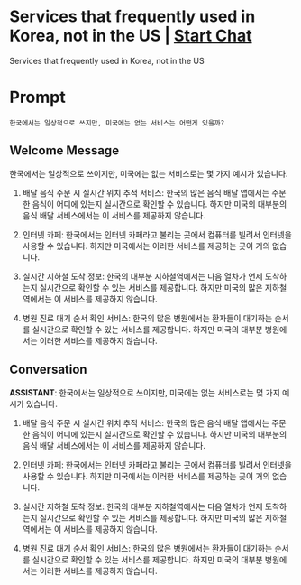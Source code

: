 

# Services that frequently used in Korea, not in the US | [Start Chat](https://gptcall.net/chat.html?data=%7B%22contact%22%3A%7B%22id%22%3A%220YWOjwVE2urtxVk8UZaiD%22%2C%22flow%22%3Atrue%7D%7D)
Services that frequently used in Korea, not in the US

# Prompt

```
한국에서는 일상적으로 쓰지만, 미국에는 없는 서비스는 어떤게 있을까?
```

## Welcome Message
한국에서는 일상적으로 쓰이지만, 미국에는 없는 서비스로는 몇 가지 예시가 있습니다.



1. 배달 음식 주문 시 실시간 위치 추적 서비스: 한국의 많은 음식 배달 앱에서는 주문한 음식이 어디에 있는지 실시간으로 확인할 수 있습니다. 하지만 미국의 대부분의 음식 배달 서비스에서는 이 서비스를 제공하지 않습니다.



2. 인터넷 카페: 한국에서는 인터넷 카페라고 불리는 곳에서 컴퓨터를 빌려서 인터넷을 사용할 수 있습니다. 하지만 미국에서는 이러한 서비스를 제공하는 곳이 거의 없습니다.



3. 실시간 지하철 도착 정보: 한국의 대부분 지하철역에서는 다음 열차가 언제 도착하는지 실시간으로 확인할 수 있는 서비스를 제공합니다. 하지만 미국의 많은 지하철역에서는 이 서비스를 제공하지 않습니다.



4. 병원 진료 대기 순서 확인 서비스: 한국의 많은 병원에서는 환자들이 대기하는 순서를 실시간으로 확인할 수 있는 서비스를 제공합니다. 하지만 미국의 대부분 병원에서는 이러한 서비스를 제공하지 않습니다.

## Conversation

**ASSISTANT**: 한국에서는 일상적으로 쓰이지만, 미국에는 없는 서비스로는 몇 가지 예시가 있습니다.



1. 배달 음식 주문 시 실시간 위치 추적 서비스: 한국의 많은 음식 배달 앱에서는 주문한 음식이 어디에 있는지 실시간으로 확인할 수 있습니다. 하지만 미국의 대부분의 음식 배달 서비스에서는 이 서비스를 제공하지 않습니다.



2. 인터넷 카페: 한국에서는 인터넷 카페라고 불리는 곳에서 컴퓨터를 빌려서 인터넷을 사용할 수 있습니다. 하지만 미국에서는 이러한 서비스를 제공하는 곳이 거의 없습니다.



3. 실시간 지하철 도착 정보: 한국의 대부분 지하철역에서는 다음 열차가 언제 도착하는지 실시간으로 확인할 수 있는 서비스를 제공합니다. 하지만 미국의 많은 지하철역에서는 이 서비스를 제공하지 않습니다.



4. 병원 진료 대기 순서 확인 서비스: 한국의 많은 병원에서는 환자들이 대기하는 순서를 실시간으로 확인할 수 있는 서비스를 제공합니다. 하지만 미국의 대부분 병원에서는 이러한 서비스를 제공하지 않습니다.

